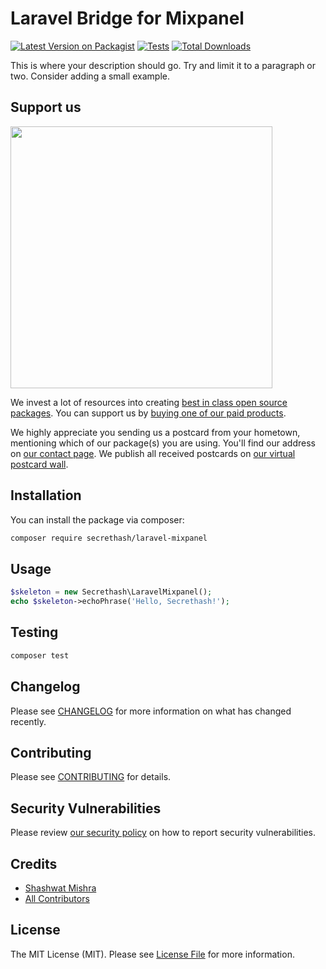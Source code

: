 # Laravel Bridge for Mixpanel

[![Latest Version on Packagist](https://img.shields.io/packagist/v/secrethash/laravel-mixpanel.svg?style=flat-square)](https://packagist.org/packages/secrethash/laravel-mixpanel)
[![Tests](https://img.shields.io/github/actions/workflow/status/secrethash/laravel-mixpanel/run-tests.yml?branch=main&label=tests&style=flat-square)](https://github.com/secrethash/laravel-mixpanel/actions/workflows/run-tests.yml)
[![Total Downloads](https://img.shields.io/packagist/dt/secrethash/laravel-mixpanel.svg?style=flat-square)](https://packagist.org/packages/secrethash/laravel-mixpanel)

This is where your description should go. Try and limit it to a paragraph or two. Consider adding a small example.

## Support us

[<img src="https://github-ads.s3.eu-central-1.amazonaws.com/laravel-mixpanel.jpg?t=1" width="419px" />](https://spatie.be/github-ad-click/laravel-mixpanel)

We invest a lot of resources into creating [best in class open source packages](https://spatie.be/open-source). You can support us by [buying one of our paid products](https://spatie.be/open-source/support-us).

We highly appreciate you sending us a postcard from your hometown, mentioning which of our package(s) you are using. You'll find our address on [our contact page](https://spatie.be/about-us). We publish all received postcards on [our virtual postcard wall](https://spatie.be/open-source/postcards).

## Installation

You can install the package via composer:

```bash
composer require secrethash/laravel-mixpanel
```

## Usage

```php
$skeleton = new Secrethash\LaravelMixpanel();
echo $skeleton->echoPhrase('Hello, Secrethash!');
```

## Testing

```bash
composer test
```

## Changelog

Please see [CHANGELOG](CHANGELOG.md) for more information on what has changed recently.

## Contributing

Please see [CONTRIBUTING](https://github.com/spatie/.github/blob/main/CONTRIBUTING.md) for details.

## Security Vulnerabilities

Please review [our security policy](../../security/policy) on how to report security vulnerabilities.

## Credits

- [Shashwat Mishra](https://github.com/secrethash)
- [All Contributors](../../contributors)

## License

The MIT License (MIT). Please see [License File](LICENSE.md) for more information.
